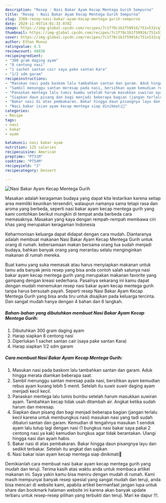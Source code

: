 ```yaml
---
description: "Resep : Nasi Bakar Ayam Kecap Mentega Gurih Sempurna"
title: "Resep : Nasi Bakar Ayam Kecap Mentega Gurih Sempurna"
slug: 3360-resep-nasi-bakar-ayam-kecap-mentega-gurih-sempurna
date: 2020-11-05T14:01:33.078Z
image: https://img-global.cpcdn.com/recipes/7c1f70c1b1f59916/751x532cq70/nasi-bakar-ayam-kecap-mentega-gurih-foto-resep-utama.jpg
thumbnail: https://img-global.cpcdn.com/recipes/7c1f70c1b1f59916/751x532cq70/nasi-bakar-ayam-kecap-mentega-gurih-foto-resep-utama.jpg
cover: https://img-global.cpcdn.com/recipes/7c1f70c1b1f59916/751x532cq70/nasi-bakar-ayam-kecap-mentega-gurih-foto-resep-utama.jpg
author: Ethan Munoz
ratingvalue: 4.5
reviewcount: 48838
recipeingredient:
- "300 gram daging ayam"
- "8 centong nasi"
- "1 sachet santan cair saya pake santan Kara"
- "1/2 sdm garam"
recipeinstructions:
- "Masukan nasi pada baskom lalu tambahkan santan dan garam. Aduk hingga merata diamkan beberapa saat."
- "Sambil menunggu santan meresap pada nasi, bersihkan ayam kemudian rebus ayam kurang lebih 5 menit. Setelah itu suwir suwir daging ayam menjadi kecil kecil."
- "Panaskan mentega lalu tumis bumbu setelah harum masukkan suwiran ayam. Tambahkan kecap tidak usah ditambah air. Angkat ketika sudah harum dan meresap."
- "Siapkan daun pisang dan bagi menjadi beberapa bagian (jangan terlalu kecil karena untuk membungkus nasi) masukan nasi yang tadi sudah dibaluri santan dan garam. Kemudian di tengahnya masukan 1 sendok ayam lalu tutup lagi dengan nasi (1 bungkus nasi bakar saya pakai 2 centong nasi ya kak) kemudian bungkus agar tidak berantakan. Ulangi hingga nasi dan ayam habis."
- "Bakar nasi di atas pembakaran. Bakar hingga daun pisangnya layu dan sedikit terbakar. Setelah itu angkat dan sajikan"
- "Nasi bakar isian ayam kecap mentega siap dinikmati🥰"
categories:
- Recipe
tags:
- nasi
- bakar
- ayam

katakunci: nasi bakar ayam 
nutrition: 125 calories
recipecuisine: American
preptime: "PT31M"
cooktime: "PT54M"
recipeyield: "3"
recipecategory: Dessert

---
```



![Nasi Bakar Ayam Kecap Mentega Gurih](https://img-global.cpcdn.com/recipes/7c1f70c1b1f59916/751x532cq70/nasi-bakar-ayam-kecap-mentega-gurih-foto-resep-utama.jpg)

Masakan adalah keragaman budaya yang dapat kita lestarikan karena setiap area memiliki keunikan tersendiri, walaupun namanya sama tetapi rasa dan aroma yang berbeda, seperti nasi bakar ayam kecap mentega gurih yang kami contohkan berikut mungkin di tempat anda berbeda cara memasaknya. Masakan yang kaya dengan rempah-rempah membawa ciri khas yang merupakan keragaman Indonesia



Keharmonisan keluarga dapat didapat dengan cara mudah. Diantaranya adalah membuat makanan Nasi Bakar Ayam Kecap Mentega Gurih untuk orang di rumah. kebersamaan makan bersama orang tua sudah menjadi budaya, bahkan banyak orang yang merantau selalu menginginkan makanan di rumah mereka.

Buat kamu yang suka memasak atau harus menyiapkan makanan untuk tamu ada banyak jenis resep yang bisa anda contoh salah satunya nasi bakar ayam kecap mentega gurih yang merupakan makanan favorite yang gampang dengan kreasi sederhana. Pasalnya sekarang ini kamu dapat dengan mudah menemukan resep nasi bakar ayam kecap mentega gurih tanpa harus bersusah payah.
Seperti resep Nasi Bakar Ayam Kecap Mentega Gurih yang bisa anda tiru untuk disajikan pada keluarga tercinta. Dan sangat mudah hanya dengan 4 bahan dan 6 langkah.


<!--inarticleads1-->

##### Bahan-bahan yang dibutuhkan membuat Nasi Bakar Ayam Kecap Mentega Gurih:

1. Dibutuhkan 300 gram daging ayam
1. Harap siapkan 8 centong nasi
1. Diperlukan 1 sachet santan cair (saya pake santan Kara)
1. Harap siapkan 1/2 sdm garam




<!--inarticleads2-->

##### Cara membuat  Nasi Bakar Ayam Kecap Mentega Gurih:

1. Masukan nasi pada baskom lalu tambahkan santan dan garam. Aduk hingga merata diamkan beberapa saat.
1. Sambil menunggu santan meresap pada nasi, bersihkan ayam kemudian rebus ayam kurang lebih 5 menit. Setelah itu suwir suwir daging ayam menjadi kecil kecil.
1. Panaskan mentega lalu tumis bumbu setelah harum masukkan suwiran ayam. Tambahkan kecap tidak usah ditambah air. Angkat ketika sudah harum dan meresap.
1. Siapkan daun pisang dan bagi menjadi beberapa bagian (jangan terlalu kecil karena untuk membungkus nasi) masukan nasi yang tadi sudah dibaluri santan dan garam. Kemudian di tengahnya masukan 1 sendok ayam lalu tutup lagi dengan nasi (1 bungkus nasi bakar saya pakai 2 centong nasi ya kak) kemudian bungkus agar tidak berantakan. Ulangi hingga nasi dan ayam habis.
1. Bakar nasi di atas pembakaran. Bakar hingga daun pisangnya layu dan sedikit terbakar. Setelah itu angkat dan sajikan
1. Nasi bakar isian ayam kecap mentega siap dinikmati🥰




Demikianlah cara membuat nasi bakar ayam kecap mentega gurih yang mudah dan teruji. Terima kasih atas waktu anda untuk membaca artikel makanan ini. Saya yakin kamu bisa meniru dengan mudah di rumah. Kami masih mempunyai banyak resep spesial yang sangat mudah dan teruji, anda bisa mencari di website kami, apabila artikel bermanfaat jangan lupa untuk share dan bookmark halaman website ini karena akan banyak update terbaru untuk resep-resep pilihan yang terbukti dan teruji. Mari ke dapur !!!. 
